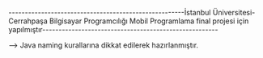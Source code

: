 ------------------------------------------------------İstanbul Üniversitesi-Cerrahpaşa Bilgisayar Programcılığı Mobil Programlama final projesi için yapılmıştır------------------------------------------------------

--> Java naming kurallarına dikkat edilerek hazırlanmıştır.
